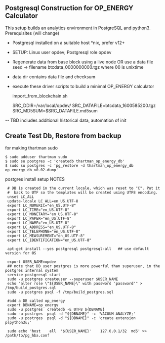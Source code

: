 ## Postgresql Construction for OP_ENERGY Calculator ##

This setup builds an analytics environment in PostgreSQL
and python3.   Prerequisites  (will change)

* Postgresql installed on a suitable host *nix, prefer v12+

* SETUP:  Linux user opdev;  Postgresql role opdev 

* Regenerate data from base block using a live node OR
   use a data file seed -> filename btcdata_0000000000.tgz where 00 is unixtime

* data dir contains data file and checksum  

* execute these driver scripts to build a minimal OP_ENERGY calculator

    import_from_blockchain.sh

    SRC_DDIR=/var/local/opdev/
    SRC_DATAFILE=btcdata_1600585200.tgz
    SRC_MD5SUM=$SRC_DATAFILE.md5sum


--
TBD includes additional historical data, automation of init

## Create Test Db, Restore from backup ##

for making thartman sudo

    $ sudo adduser thartman sudo
    $ sudo su postgres -c 'createdb thartman_op_energy_db'
    $ sudo su postgres -c 'pg_restore -d thartman_op_energy_db op_energy_db_v0-02.dump'


postgres install setup NOTES


     # DB is created in the current locale, which was reset to "C". Put it
     #  back to UTF so the templates will be created using UTF8 encoding.
     unset LC_ALL
     update-locale LC_ALL=en_US.UTF-8
     export LC_NUMERIC="en_US.UTF-8"
     export LC_TIME="en_US.UTF-8"
     export LC_MONETARY="en_US.UTF-8"
     export LC_PAPER="en_US.UTF-8"
     export LC_NAME="en_US.UTF-8"
     export LC_ADDRESS="en_US.UTF-8"
     export LC_TELEPHONE="en_US.UTF-8"
     export LC_MEASUREMENT="en_US.UTF-8"
     export LC_IDENTIFICATION="en_US.UTF-8"

     apt-get install --yes postgresql postgresql-all   ## use default version for OS 

     export USER_NAME=opdev
     ## note that DB user postgres is more powerful than superuser, in the postgres internal system
     service postgresql start
     sudo -u postgres createuser --superuser $USER_NAME
     echo "alter role \"${USER_NAME}\" with password 'password'" > /tmp/build_postgres.sql
     sudo -u postgres psql -f /tmp/build_postgres.sql

     #add a DB called op_energy
     export DBNAME=op_energy
     sudo -u postgres  createdb -E UTF8 ${DBNAME}
     sudo -u postrges  psql -d "${DBNAME}" -c 'VACUUM ANALYZE;'
     sudo -u postrges  psql -d "${DBNAME}" -c 'create extension plpython3u;'

     sudo echo 'host    all  '${USER_NAME}'    127.0.0.1/32  md5' >> /path/to/pg_hba.conf
